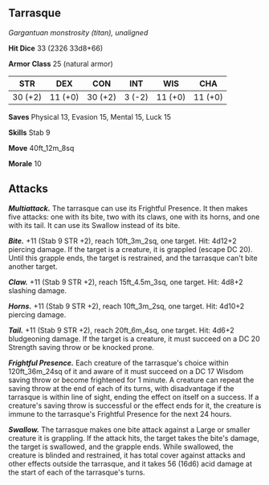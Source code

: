 ## Tarrasque

*Gargantuan monstrosity (titan), unaligned*

**Hit Dice** 33 (2326 33d8+66)

**Armor Class** 25 (natural armor)

| STR     | DEX     | CON     | INT     | WIS     | CHA     |
|---------|---------|---------|---------|---------|---------|
| 30 (+2) | 11 (+0) | 30 (+2) |  3 (-2) | 11 (+0) | 11 (+0) |

**Saves** Physical 13, Evasion 15, Mental 15, Luck 15

**Skills** Stab 9

**Move** 40ft_12m_8sq

**Morale** 10

## Attacks

***Multiattack.*** The tarrasque can use its Frightful Presence. It then makes five attacks: one with its bite, two with its claws, one with its horns, and one with its tail. It can use its Swallow instead of its bite.

***Bite.*** +11 (Stab 9 STR +2), reach 10ft_3m_2sq, one target. Hit: 4d12+2 piercing damage. If the target is a creature, it is grappled (escape DC 20). Until this grapple ends, the target is restrained, and the tarrasque can't bite another target.

***Claw.*** +11 (Stab 9 STR +2), reach 15ft_4.5m_3sq, one target. Hit: 4d8+2 slashing damage.

***Horns.*** +11 (Stab 9 STR +2), reach 10ft_3m_2sq, one target. Hit: 4d10+2 piercing damage.

***Tail.*** +11 (Stab 9 STR +2), reach 20ft_6m_4sq, one target. Hit: 4d6+2 bludgeoning damage. If the target is a creature, it must succeed on a DC 20 Strength saving throw or be knocked prone.

***Frightful Presence.*** Each creature of the tarrasque's choice within 120ft_36m_24sq of it and aware of it must succeed on a DC 17 Wisdom saving throw or become frightened for 1 minute. A creature can repeat the saving throw at the end of each of its turns, with disadvantage if the tarrasque is within line of sight, ending the effect on itself on a success. If a creature's saving throw is successful or the effect ends for it, the creature is immune to the tarrasque's Frightful Presence for the next 24 hours.

***Swallow.*** The tarrasque makes one bite attack against a Large or smaller creature it is grappling. If the attack hits, the target takes the bite's damage, the target is swallowed, and the grapple ends. While swallowed, the creature is blinded and restrained, it has total cover against attacks and other effects outside the tarrasque, and it takes 56 (16d6) acid damage at the start of each of the tarrasque's turns.

